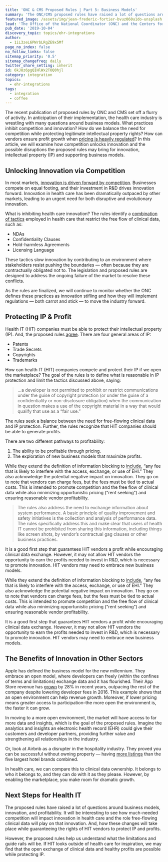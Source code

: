 ```yaml
---
title: 'ONC & CMS Proposed Rules | Part 5: Business Models'
summary: 'The ONC/CMS proposed rules have raised a lot of questions around business models, innovation, and profitability.'
featured_image: /assets/img/jean-frederic-fortier-bvuz060u1do-unsplash.jpg
lead: 'The Office of the National Coordinator (ONC) and the Centers for Medicare and Medicaid (CMS) have proposed final rules on interoperability, data blocking, and other activities as part of implementing the 21st Century Cures Act. In this series, we will explore the ideas behind the rules, why they are necessary and the expected impact. Given that these are complex and controversial topics open to interpretation, we invite readers to respond with their own ideas, corrections, and opinions. In part five of this series, we look at how competition unlocks innovation, and how the proposed rules may disrupt the balance between innovation, intellectual property (IP), and supporting business models.'
pub_date: '2019-10-04'
discovery_topic: topics/ehr-integrations
author:
  - 1iL3zeL6PWrbLRgZE9x5Mf
page_no_index: false
no_follow_links: false
sitemap_priority: '0.5'
sitemap_changefreq: daily
twitter_share_setting: inherit
id: 6kJ8z6pgQIHlWx2TOQ0hjl
category: integration
topics:
  - ehr-integrations
tags:
  - integration
  - coffee
---
```

The recent publication of proposed rules by ONC and CMS set off a flurry of activity. In anticipation of their implementation, the health care industry is wrestling with many questions around business models. What practices inhibit competition and innovation? How do we balance the need for competition while protecting legitimate intellectual property rights? How can vendors ensure profit growth when [pricing is heavily regulated](https://www.sansorohealth.com/wp-content/uploads/2019/02/ONCCuresActNPRM.pdf#page=442)? In this article, we will examine how competition unlocks innovation and the possible disruptions the proposed rules may bring for innovation, intellectual property (IP) and supporting business models.

## Unlocking Innovation via Competition

In most markets, [innovation is driven forward by competition](https://scholar.harvard.edu/files/aghion/files/causal_effects_of_competition.pdf). Businesses compete on equal footing, and their investment in R&D drives innovation forward. Innovation in health care has been dramatically outpaced by other markets, leading to an urgent need for both disruptive and evolutionary innovation.

What is inhibiting health care innovation? The rules identify a [combination of tactics](https://www.sansorohealth.com/wp-content/uploads/2019/02/ONCCuresActNPRM.pdf#page=170) employed in health care that restrict the free flow of clinical data, such as:

- NDAs
- Confidentiality Clauses
- Hold-harmless Agreements
- Licensing Language

These tactics slow innovation by contributing to an environment where stakeholders resist pushing the boundaries — often because they are contractually obligated not to. The legislation and proposed rules are designed to address the ongoing failure of the market to resolve these conflicts.

As the rules are finalized, we will continue to monitor whether the ONC defines these practices as innovation stifling and how they will implement regulations — both carrot and stick — to move the industry forward.

## Protecting IP & Profit

Health IT (HIT) companies must be able to protect their intellectual property (IP). And, the proposed rules [agree](https://www.sansorohealth.com/wp-content/uploads/2019/02/ONCCuresActNPRM.pdf#page=195). There are four general areas of IP:

- Patents
- Trade Secrets
- Copyrights
- Trademarks

How can health IT (HIT) companies compete and protect their IP if we open the marketplace? The goal of the rules is to define what is reasonable in IP protection and limit the tactics discussed above, saying:

>…a developer is not permitted to prohibit or restrict communications under the guise of copyright protection (or under the guise of a confidentiality or non-disclosure obligation) when the communication in question makes a use of the copyright material in a way that would qualify that use as a “fair use.”

The rules seek a balance between the need for free-flowing clinical data and IP protection. Further, the rules recognize that HIT companies should be able to generate profits.

There are two different pathways to profitability:

1. The ability to be profitable through pricing.
2. The exploration of new business models that maximize profits.

While they extend the definition of information blocking to [include](https://www.sansorohealth.com/wp-content/uploads/2019/02/ONCCuresActNPRM.pdf#page=443), “any fee that is likely to interfere with the access, exchange, or use of EHI.” They also acknowledge the potential negative impact on innovation. They go on to note that vendors can charge fees, but the fees must be tied to actual costs. This is intended to promote competition and the free flow of clinical data while also minimizing opportunistic pricing (“rent seeking”) and ensuring reasonable vendor profitability.

>The rules also address the need to exchange information about system performance.  A basic principle of quality improvement and safety initiatives is the collection and analysis of performance data. The rules specifically address this and make clear that users of health IT cannot be prohibited from sharing this information, including things like screen shots, by vendor’s contractual gag clauses or other business practices.

It is a good first step that guarantees HIT vendors a profit while encouraging clinical data exchange. However, it may not allow HIT vendors the opportunity to earn the profits needed to invest in R&D, which is necessary to promote innovation. HIT vendors may need to embrace new business models.

While they extend the definition of information blocking to [include](https://www.sansorohealth.com/wp-content/uploads/2019/02/ONCCuresActNPRM.pdf#page=443), “any fee that is likely to interfere with the access, exchange, or use of EHI.” They also acknowledge the potential negative impact on innovation. They go on to note that vendors can charge fees, but the fees must be tied to actual costs. This is intended to promote competition and the free flow of clinical data while also minimizing opportunistic pricing (“rent seeking”) and ensuring reasonable vendor profitability.

It is a good first step that guarantees HIT vendors a profit while encouraging clinical data exchange. However, it may not allow HIT vendors the opportunity to earn the profits needed to invest in R&D, which is necessary to promote innovation. HIT vendors may need to embrace new business models.

## The Benefits of Innovation in Other Sectors

Apple has defined the business model for the new millennium. They embrace an open model, where developers can freely (within the confines of terms and limitations) exchange data and it has flourished. Their App Store revenue has [grown](http://fortune.com/2019/01/28/apple-app-store-developer-earnings-2018/) by 28% in recent years, outpacing the rest of the company despite lowering developer fees in 2016. This example shows that an open environment can help revenue growth. Moreover, if lower pricing means greater access to participation–the more open the environment is, the faster it can grow.

In moving to a more open environment, the market will have access to far more data and insights, which is the goal of the proposed rules. Imagine the analytics and insights an electronic health record (EHR) could give their customers and developer partners, providing further value and strengthening all relationships in the industry.

Or, look at Airbnb as a disrupter in the hospitality industry. They proved you can be successful without owning property — having [more listings](https://www.businessinsider.com/airbnb-total-worldwide-listings-2017-8) than the five largest hotel brands combined.

In health care, we can compare this to clinical data ownership. It belongs to who it belongs to, and they can do with it as they please. However, by enabling the marketplace, you make room for dramatic growth.

## Next Steps for Health IT

The proposed rules have raised a lot of questions around business models, innovation, and profitability. It will be interesting to see how much-needed competition will impact innovation in health care and the role free-flowing clinical data will play on that innovation. And, how these changes will take place while guaranteeing the rights of HIT vendors to protect IP and profits.

However, the proposed rules help us understand what the limitations and guide rails will be. If HIT looks outside of health care for inspiration, we may find that the open exchange of clinical data and healthy profits are possible while protecting IP.